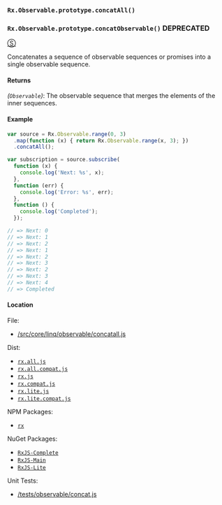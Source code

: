 ### `Rx.Observable.prototype.concatAll()` ###
### `Rx.Observable.prototype.concatObservable()` **DEPRECATED** ###
[&#x24C8;](https://github.com/Reactive-Extensions/RxJS/blob/master/src/core/linq/observable/concatall.js "View in source")

Concatenates a sequence of observable sequences or promises into a single observable sequence.

#### Returns
*(`Observable`)*: The observable sequence that merges the elements of the inner sequences.

#### Example
```js
var source = Rx.Observable.range(0, 3)
  .map(function (x) { return Rx.Observable.range(x, 3); })
  .concatAll();

var subscription = source.subscribe(
  function (x) {
    console.log('Next: %s', x);
  },
  function (err) {
    console.log('Error: %s', err);
  },
  function () {
    console.log('Completed');
  });

// => Next: 0
// => Next: 1
// => Next: 2
// => Next: 1
// => Next: 2
// => Next: 3
// => Next: 2
// => Next: 3
// => Next: 4
// => Completed
```

#### Location

File:
- [/src/core/linq/observable/concatall.js](https://github.com/Reactive-Extensions/RxJS/blob/master/src/core/linq/observable/concatall.js)

Dist:
- [`rx.all.js`](https://github.com/Reactive-Extensions/RxJS/blob/master/dist/rx.all.js)
- [`rx.all.compat.js`](https://github.com/Reactive-Extensions/RxJS/blob/master/dist/rx.all.compat.js)
- [`rx.js`](https://github.com/Reactive-Extensions/RxJS/blob/master/dist/rx.js)
- [`rx.compat.js`](https://github.com/Reactive-Extensions/RxJS/blob/master/dist/rx.compat.js)
- [`rx.lite.js`](https://github.com/Reactive-Extensions/RxJS/blob/master/dist/rx.lite.js)
- [`rx.lite.compat.js`](https://github.com/Reactive-Extensions/RxJS/blob/master/dist/rx.lite.compat.js)

NPM Packages:
- [`rx`](https://www.npmjs.org/package/rx)

NuGet Packages:
- [`RxJS-Complete`](http://www.nuget.org/packages/RxJS-Complete/)
- [`RxJS-Main`](http://www.nuget.org/packages/RxJS-Main/)
- [`RxJS-Lite`](http://www.nuget.org/packages/RxJS-Lite/)

Unit Tests:
- [/tests/observable/concat.js](https://github.com/Reactive-Extensions/RxJS/blob/master/tests/observable/concat.js)
